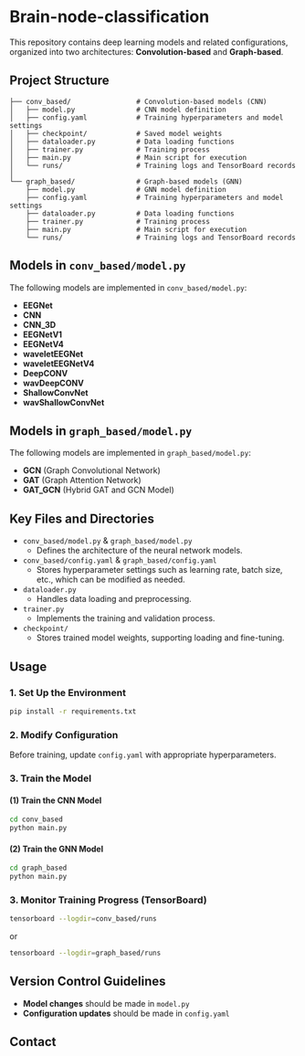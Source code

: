 # Brain-node-classification

This repository contains deep learning models and related configurations, organized into two architectures: **Convolution-based** and **Graph-based**.

## Project Structure

```
├── conv_based/                # Convolution-based models (CNN)
│   ├── model.py               # CNN model definition
│   ├── config.yaml            # Training hyperparameters and model settings
│   ├── checkpoint/            # Saved model weights
│   ├── dataloader.py          # Data loading functions
│   ├── trainer.py             # Training process
│   ├── main.py                # Main script for execution
│   └── runs/                  # Training logs and TensorBoard records
│
└── graph_based/               # Graph-based models (GNN)
    ├── model.py               # GNN model definition
    ├── config.yaml            # Training hyperparameters and model settings
    ├── dataloader.py          # Data loading functions
    ├── trainer.py             # Training process
    ├── main.py                # Main script for execution
    └── runs/                  # Training logs and TensorBoard records
```

## Models in `conv_based/model.py`

The following models are implemented in `conv_based/model.py`:

- **EEGNet**
- **CNN**
- **CNN_3D**
- **EEGNetV1**
- **EEGNetV4**
- **waveletEEGNet**
- **waveletEEGNetV4**
- **DeepCONV**
- **wavDeepCONV**
- **ShallowConvNet**
- **wavShallowConvNet**

## Models in `graph_based/model.py`

The following models are implemented in `graph_based/model.py`:

- **GCN** (Graph Convolutional Network)
- **GAT** (Graph Attention Network)
- **GAT_GCN** (Hybrid GAT and GCN Model)

## Key Files and Directories

- `conv_based/model.py` & `graph_based/model.py`  
  - Defines the architecture of the neural network models.
- `conv_based/config.yaml` & `graph_based/config.yaml`  
  - Stores hyperparameter settings such as learning rate, batch size, etc., which can be modified as needed.
- `dataloader.py`  
  - Handles data loading and preprocessing.
- `trainer.py`  
  - Implements the training and validation process.
- `checkpoint/`  
  - Stores trained model weights, supporting loading and fine-tuning.

## Usage

### 1. Set Up the Environment
```bash
pip install -r requirements.txt
```

### 2. Modify Configuration
Before training, update `config.yaml` with appropriate hyperparameters.

### 3. Train the Model
#### (1) Train the CNN Model
```bash
cd conv_based
python main.py
```
#### (2) Train the GNN Model
```bash
cd graph_based
python main.py
```

### 3. Monitor Training Progress (TensorBoard)
```bash
tensorboard --logdir=conv_based/runs
```
or
```bash
tensorboard --logdir=graph_based/runs
```

## Version Control Guidelines
- **Model changes** should be made in `model.py`
- **Configuration updates** should be made in `config.yaml`

## Contact
